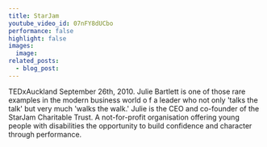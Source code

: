 ```yaml
---
title: StarJam
youtube_video_id: 07nFY8dUCbo
performance: false
highlight: false
images:
  image:
related_posts:
  - blog_post:
---
```


TEDxAuckland September 26th, 2010. Julie Bartlett is one of those rare examples in the modern business world o f a leader who not only 'talks the talk' but very much 'walks the walk.' Julie is the CEO and co-founder of the StarJam Charitable Trust. A not-for-profit organisation offering young people with disabilities the opportunity to build confidence and character through performance.
